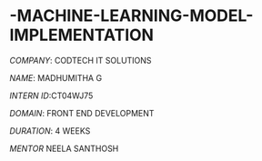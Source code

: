 # -MACHINE-LEARNING-MODEL-IMPLEMENTATION

*COMPANY*: CODTECH IT SOLUTIONS

*NAME*: MADHUMITHA G

*INTERN ID*:CT04WJ75

*DOMAIN*: FRONT END DEVELOPMENT

*DURATION*: 4 WEEKS

*MENTOR* NEELA SANTHOSH

